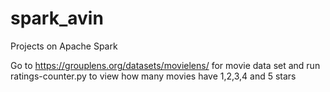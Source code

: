# spark_avin
Projects on Apache Spark 


Go to https://grouplens.org/datasets/movielens/ for movie data set and run ratings-counter.py to view how many movies have 1,2,3,4 and 5 stars 
